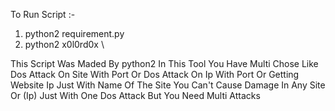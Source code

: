 To Run Script :-
1) python2 requirement.py
2) python2 x0l0rd0x \

This Script Was Maded By python2
In This Tool You Have Multi Chose Like Dos Attack On Site With Port 
Or Dos Attack On Ip With Port 
Or Getting Website Ip Just With Name Of The Site
You Can't Cause Damage In Any Site Or (Ip) Just With One Dos Attack
But You Need Multi Attacks
